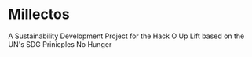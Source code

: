# Millectos
 A Sustainability Development Project for the Hack O Up Lift based on the UN's SDG Prinicples No Hunger
